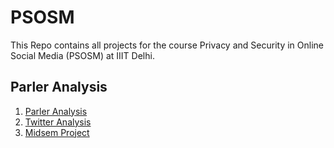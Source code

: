 # PSOSM
This Repo contains all projects for the course Privacy and Security in Online Social Media (PSOSM) at IIIT Delhi.

## Parler Analysis
1. [Parler Analysis](ParlerAnalysis/ParlerAnalysis.md)
2. [Twitter Analysis](TwitterAnalysis/TwitterAnalysis.md)
3. [Midsem Project](MidsemProject/MidsemProject.md)